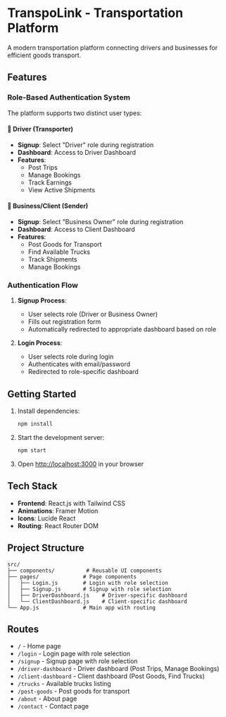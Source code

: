 # TranspoLink - Transportation Platform

A modern transportation platform connecting drivers and businesses for efficient goods transport.

## Features

### Role-Based Authentication System

The platform supports two distinct user types:

#### 🚛 **Driver (Transporter)**
- **Signup**: Select "Driver" role during registration
- **Dashboard**: Access to Driver Dashboard
- **Features**: 
  - Post Trips
  - Manage Bookings
  - Track Earnings
  - View Active Shipments

#### 🏢 **Business/Client (Sender)**
- **Signup**: Select "Business Owner" role during registration
- **Dashboard**: Access to Client Dashboard
- **Features**:
  - Post Goods for Transport
  - Find Available Trucks
  - Track Shipments
  - Manage Bookings

### Authentication Flow

1. **Signup Process**:
   - User selects role (Driver or Business Owner)
   - Fills out registration form
   - Automatically redirected to appropriate dashboard based on role

2. **Login Process**:
   - User selects role during login
   - Authenticates with email/password
   - Redirected to role-specific dashboard

## Getting Started

1. Install dependencies:
   ```bash
   npm install
   ```

2. Start the development server:
   ```bash
   npm start
   ```

3. Open [http://localhost:3000](http://localhost:3000) in your browser

## Tech Stack

- **Frontend**: React.js with Tailwind CSS
- **Animations**: Framer Motion
- **Icons**: Lucide React
- **Routing**: React Router DOM

## Project Structure

```
src/
├── components/          # Reusable UI components
├── pages/              # Page components
│   ├── Login.js        # Login with role selection
│   ├── Signup.js       # Signup with role selection
│   ├── DriverDashboard.js    # Driver-specific dashboard
│   └── ClientDashboard.js    # Client-specific dashboard
└── App.js              # Main app with routing
```

## Routes

- `/` - Home page
- `/login` - Login page with role selection
- `/signup` - Signup page with role selection
- `/driver-dashboard` - Driver dashboard (Post Trips, Manage Bookings)
- `/client-dashboard` - Client dashboard (Post Goods, Find Trucks)
- `/trucks` - Available trucks listing
- `/post-goods` - Post goods for transport
- `/about` - About page
- `/contact` - Contact page 